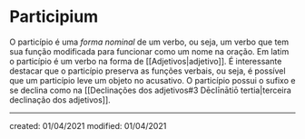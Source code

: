 # Participium
O particípio é uma *forma nominal* de um verbo, ou seja, um verbo que tem sua função modificada para funcionar como um nome na oração. Em latim o particípio é um verbo na forma de [[Adjetivos|adjetivo]].
É interessante destacar que o particípio preserva as funções verbais, ou seja, é possível que um particípio leve um objeto no acusativo. O particípio possui o sufixo e se declina como na [[Declinações dos adjetivos#3 Dēclīnātiō tertia|terceira declinação dos adjetivos]].

---

created: 01/04/2021
modified: 01/04/2021